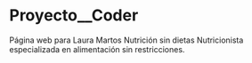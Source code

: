 # Proyecto__Coder
Página web para Laura Martos
Nutrición sin dietas
Nutricionista especializada en alimentación sin restricciones.
